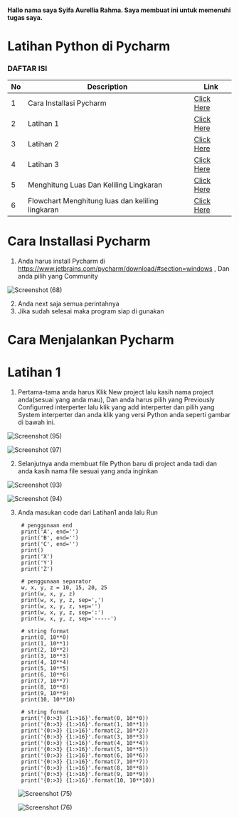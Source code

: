 #### Hallo nama saya Syifa Aurellia Rahma. Saya membuat ini untuk memenuhi tugas saya. ####
# Latihan Python di Pycharm #
### DAFTAR ISI <br>
| No | Description | Link |
| ----- | ----- | ---- |
| 1 | Cara Installasi Pycharm| [Click Here](#Cara-Installasi-Pycharm)|
| 2 | Latihan 1 | [Click Here](#Latihan-1) |
| 3 | Latihan 2 | [Click Here](#Latihan-2) |
| 4 | Latihan 3 | [Click Here](#Latihan-3) |
| 5 | Menghitung Luas Dan Keliling Lingkaran | [Click Here](#Menghitung-Luas-Dan-Keliling-Lingkaran) |
| 6 | Flowchart Menghitung luas dan keliling lingkaran | [Click Here](#Flowchart-Menghitung-luas-dan-keliling-lingkaran) |

# Cara Installasi Pycharm #
1. Anda harus install Pycharm di https://www.jetbrains.com/pycharm/download/#section=windows , Dan anda pilih yang Community

![Screenshot (68)](https://user-images.githubusercontent.com/115867244/199033576-438bf4d1-4bc1-4205-ab68-94e0aef2f565.png)

2. Anda next saja semua perintahnya
3. Jika sudah selesai maka program siap di gunakan

# Cara Menjalankan Pycharm #
# Latihan 1 #
1. Pertama-tama anda harus Klik New project lalu kasih nama project anda(sesuai yang anda mau), Dan anda harus pilih yang Previously Configurred interperter lalu klik yang add interperter dan pilih yang System interperter dan anda klik yang versi Python anda seperti gambar di bawah ini.

![Screenshot (95)](https://user-images.githubusercontent.com/115867244/199042836-b5bc7304-fcc1-4a8c-b693-71dda27c1569.png)

![Screenshot (97)](https://user-images.githubusercontent.com/115867244/199043201-9ad5a1d7-e8a4-4102-af21-dece02cb1954.png)


2. Selanjutnya anda membuat file Python baru di project anda tadi dan anda kasih nama file sesuai yang anda inginkan

![Screenshot (93)](https://user-images.githubusercontent.com/115867244/199043466-95d20186-53aa-43db-8cc6-7e539a764181.png)

![Screenshot (94)](https://user-images.githubusercontent.com/115867244/199043560-d068b8b2-2752-4f3c-8b60-5b30c752f012.png)

3. Anda masukan code dari Latihan1 anda lalu Run

        # penggunaan end
        print('A', end='')
        print('B', end='')
        print('C', end='')
        print()
        print('X')
        print('Y')
        print('Z')

        # penggunaan separator
        w, x, y, z = 10, 15, 20, 25
        print(w, x, y, z)
        print(w, x, y, z, sep=',')
        print(w, x, y, z, sep='')
        print(w, x, y, z, sep=':')
        print(w, x, y, z, sep='-----')

        # string format
        print(0, 10**0)
        print(1, 10**1)
        print(2, 10**2)
        print(3, 10**3)
        print(4, 10**4)
        print(5, 10**5)
        print(6, 10**6)
        print(7, 10**7)
        print(8, 10**8)
        print(9, 10**9)
        print(10, 10**10)

        # string format
        print('{0:>3} {1:>16}'.format(0, 10**0))
        print('{0:>3} {1:>16}'.format(1, 10**1))
        print('{0:>3} {1:>16}'.format(2, 10**2))
        print('{0:>3} {1:>16}'.format(3, 10**3))
        print('{0:>3} {1:>16}'.format(4, 10**4))
        print('{0:>3} {1:>16}'.format(5, 10**5))
        print('{0:>3} {1:>16}'.format(6, 10**6))
        print('{0:>3} {1:>16}'.format(7, 10**7))
        print('{0:>3} {1:>16}'.format(8, 10**8))
        print('{0:>3} {1:>16}'.format(9, 10**9))
        print('{0:>3} {1:>16}'.format(10, 10**10))
        
      
      ![Screenshot (75)](https://user-images.githubusercontent.com/115867244/199044437-f360173a-e20e-4d18-9737-610f7bc1bf34.png)
 
      ![Screenshot (76)](https://user-images.githubusercontent.com/115867244/199044572-2bbb6b9a-8750-4b0c-9c6e-5b216df5a9fb.png)
